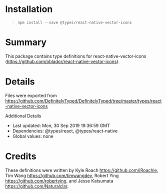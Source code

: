 # Installation
> `npm install --save @types/react-native-vector-icons`

# Summary
This package contains type definitions for react-native-vector-icons (https://github.com/oblador/react-native-vector-icons).

# Details
Files were exported from https://github.com/DefinitelyTyped/DefinitelyTyped/tree/master/types/react-native-vector-icons

Additional Details
 * Last updated: Mon, 30 Sep 2019 19:36:59 GMT
 * Dependencies: @types/react, @types/react-native
 * Global values: none

# Credits
These definitions were written by Kyle Roach <https://github.com/iRoachie>, Tim Wang <https://github.com/timwangdev>, Robert Ying <https://github.com/robertying>, and Jesse Katsumata <https://github.com/Naturalclar>.
